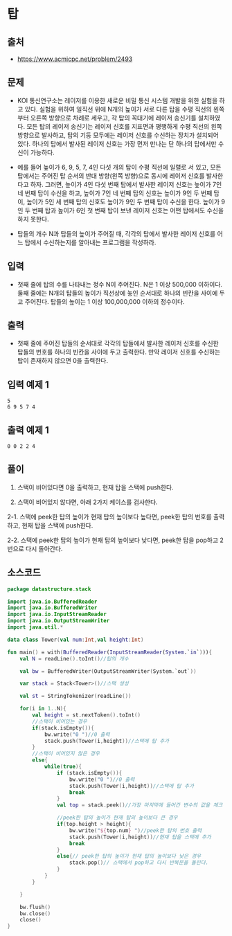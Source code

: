 # 탑

## 출처

* https://www.acmicpc.net/problem/2493

## 문제

* KOI 통신연구소는 레이저를 이용한 새로운 비밀 통신 시스템 개발을 위한 실험을 하고 있다. 실험을 위하여 일직선 위에 N개의 높이가 서로 다른 탑을 수평 직선의 왼쪽부터 오른쪽 방향으로 차례로 세우고, 각 탑의 꼭대기에 레이저 송신기를 설치하였다. 모든 탑의 레이저 송신기는 레이저 신호를 지표면과 평행하게 수평 직선의 왼쪽 방향으로 발사하고, 탑의 기둥 모두에는 레이저 신호를 수신하는 장치가 설치되어 있다. 하나의 탑에서 발사된 레이저 신호는 가장 먼저 만나는 단 하나의 탑에서만 수신이 가능하다. 

* 예를 들어 높이가 6, 9, 5, 7, 4인 다섯 개의 탑이 수평 직선에 일렬로 서 있고, 모든 탑에서는 주어진 탑 순서의 반대 방향(왼쪽 방향)으로 동시에 레이저 신호를 발사한다고 하자. 그러면, 높이가 4인 다섯 번째 탑에서 발사한 레이저 신호는 높이가 7인 네 번째 탑이 수신을 하고, 높이가 7인 네 번째 탑의 신호는 높이가 9인 두 번째 탑이, 높이가 5인 세 번째 탑의 신호도 높이가 9인 두 번째 탑이 수신을 한다. 높이가 9인 두 번째 탑과 높이가 6인 첫 번째 탑이 보낸 레이저 신호는 어떤 탑에서도 수신을 하지 못한다.

* 탑들의 개수 N과 탑들의 높이가 주어질 때, 각각의 탑에서 발사한 레이저 신호를 어느 탑에서 수신하는지를 알아내는 프로그램을 작성하라. 

## 입력

* 첫째 줄에 탑의 수를 나타내는 정수 N이 주어진다. N은 1 이상 500,000 이하이다. 둘째 줄에는 N개의 탑들의 높이가 직선상에 놓인 순서대로 하나의 빈칸을 사이에 두고 주어진다. 탑들의 높이는 1 이상 100,000,000 이하의 정수이다.

## 출력

* 첫째 줄에 주어진 탑들의 순서대로 각각의 탑들에서 발사한 레이저 신호를 수신한 탑들의 번호를 하나의 빈칸을 사이에 두고 출력한다. 만약 레이저 신호를 수신하는 탑이 존재하지 않으면 0을 출력한다.

## 입력 예제 1

```
5
6 9 5 7 4
```

## 출력 예제 1

```
0 0 2 2 4
```

## 풀이

1. 스택이 비어있다면 0을 출력하고, 현재 탑을 스택에 push한다.

2. 스택이 비어있지 않다면, 아래 2가지 케이스를 검사한다.

2-1. 스택에 peek한 탑의 높이가 현재 탑의 높이보다 높다면, peek한 탑의 번호를 출력하고, 현재 탑을 스택에 push한다.

2-2. 스택에 peek한 탑의 높이가 현재 탑의 높이보다 낮다면, peek한 탑을 pop하고 2번으로 다시 돌아간다.

## 소스코드

```kotlin
package datastructure.stack

import java.io.BufferedReader
import java.io.BufferedWriter
import java.io.InputStreamReader
import java.io.OutputStreamWriter
import java.util.*

data class Tower(val num:Int,val height:Int)

fun main() = with(BufferedReader(InputStreamReader(System.`in`))){
    val N = readLine().toInt()//탑의 개수

    val bw = BufferedWriter(OutputStreamWriter(System.`out`))

    var stack = Stack<Tower>()//스택 생성

    val st = StringTokenizer(readLine())

    for(i in 1..N){
        val height = st.nextToken().toInt()
        //스택이 비어있는 경우
        if(stack.isEmpty()){
            bw.write("0 ")//0 출력
            stack.push(Tower(i,height))//스택에 탑 추가
        }
        //스택이 비어있지 않은 경우
        else{
            while(true){
                if (stack.isEmpty()){
                    bw.write("0 ")//0 출력
                    stack.push(Tower(i,height))//스택에 탑 추가
                    break
                }
                val top = stack.peek()//가장 마지막에 들어간 변수의 값을 체크

                //peek한 탑의 높이가 현재 탑의 높이보다 큰 경우
                if(top.height > height){
                    bw.write("${top.num} ")//peek한 탑의 번호 출력
                    stack.push(Tower(i,height))//현재 탑을 스택에 추가
                    break
                }
                else{// peek한 탑의 높이가 현재 탑의 높이보다 낮은 경우
                    stack.pop()// 스택에서 pop하고 다시 반복문을 돌린다.
                }
            }
        }

    }

    bw.flush()
    bw.close()
    close()
}
```
